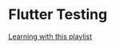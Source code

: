 # Flutter Testing

[Learning with this playlist](https://www.youtube.com/watch?v=hUAUAkIZmX0&list=PLB6lc7nQ1n4jN2u4rMmb-3tdJ_cQBs-YS)